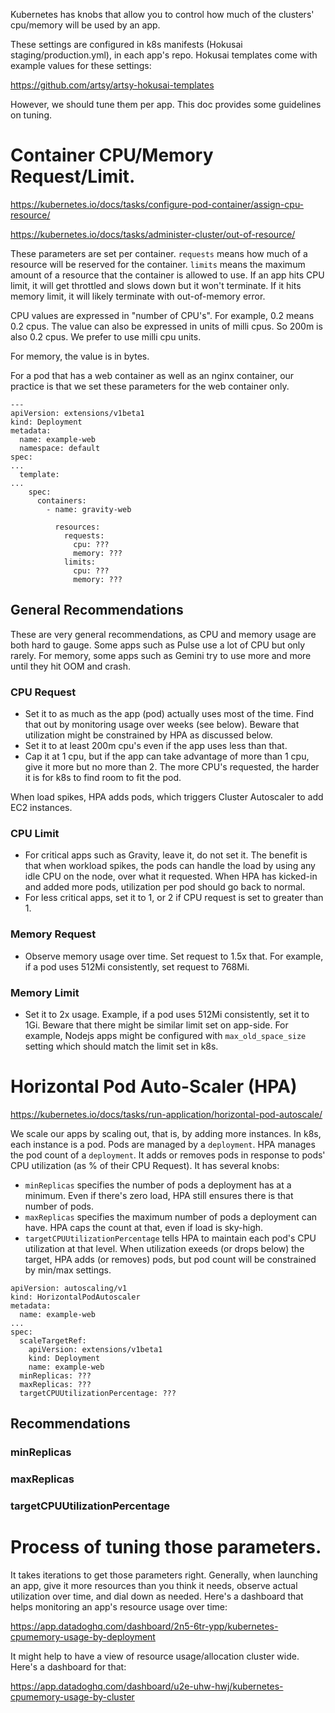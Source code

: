 Kubernetes has knobs that allow you to control how much of the clusters' cpu/memory will be used by an app.

These settings are configured in k8s manifests (Hokusai staging/production.yml), in each app's repo. Hokusai templates come with example values for these settings:

https://github.com/artsy/artsy-hokusai-templates

However, we should tune them per app. This doc provides some guidelines on tuning.


# Container CPU/Memory Request/Limit.

https://kubernetes.io/docs/tasks/configure-pod-container/assign-cpu-resource/

https://kubernetes.io/docs/tasks/administer-cluster/out-of-resource/

These parameters are set per container. `requests` means how much of a resource will be reserved for the container. `limits` means the maximum amount of a resource that the container is allowed to use. If an app hits CPU limit, it will get throttled and slows down but it won't terminate. If it hits memory limit, it will likely terminate with out-of-memory error.

CPU values are expressed in "number of CPU's". For example, 0.2 means 0.2 cpus. The value can also be expressed in units of milli cpus. So 200m is also 0.2 cpus. We prefer to use milli cpu units.

For memory, the value is in bytes.

For a pod that has a web container as well as an nginx container, our practice is that we set these parameters for the web container only.

```
---
apiVersion: extensions/v1beta1
kind: Deployment
metadata:
  name: example-web
  namespace: default
spec:
...
  template:
...
    spec:
      containers:
        - name: gravity-web

          resources:
            requests:
              cpu: ???
              memory: ???
            limits:
              cpu: ???
              memory: ???
```

## General Recommendations
These are very general recommendations, as CPU and memory usage are both hard to gauge. Some apps such as Pulse use a lot of CPU but only rarely. For memory, some apps such as Gemini try to use more and more until they hit OOM and crash.

### CPU Request
- Set it to as much as the app (pod) actually uses most of the time. Find that out by monitoring usage over weeks (see below). Beware that utilization might be constrained by HPA as discussed below.
- Set it to at least 200m cpu's even if the app uses less than that.
- Cap it at 1 cpu, but if the app can take advantage of more than 1 cpu, give it more but no more than 2. The more CPU's requested, the harder it is for k8s to find room to fit the pod.

When load spikes, HPA adds pods, which triggers Cluster Autoscaler to add EC2 instances.

### CPU Limit
- For critical apps such as Gravity, leave it, do not set it. The benefit is that when workload spikes, the pods can handle the load by using any idle CPU on the node, over what it requested. When HPA has kicked-in and added more pods, utilization per pod should go back to normal.
- For less critical apps, set it to 1, or 2 if CPU request is set to greater than 1.

### Memory Request
- Observe memory usage over time. Set request to 1.5x that. For example, if a pod uses 512Mi consistently, set request to 768Mi.

### Memory Limit
- Set it to 2x usage. Example, if a pod uses 512Mi consistently, set it to 1Gi. Beware that there might be similar limit set on app-side. For example, Nodejs apps might be configured with `max_old_space_size` setting which should match the limit set in k8s.

# Horizontal Pod Auto-Scaler (HPA)

https://kubernetes.io/docs/tasks/run-application/horizontal-pod-autoscale/

We scale our apps by scaling out, that is, by adding more instances. In k8s, each instance is a pod. Pods are managed by a `deployment`. HPA manages the pod count of a `deployment`. It adds or removes pods in response to pods' CPU utilization (as % of their CPU Request). It has several knobs:

- `minReplicas` specifies the number of pods a deployment has at a minimum. Even if there's zero load, HPA still ensures there is that number of pods.
- `maxReplicas` specifies the maximum number of pods a deployment can have. HPA caps the count at that, even if load is sky-high.
- `targetCPUUtilizationPercentage` tells HPA to maintain each pod's CPU utilization at that level. When utilization exeeds (or drops below) the target, HPA adds (or removes) pods, but pod count will be constrained by min/max settings.

```
apiVersion: autoscaling/v1
kind: HorizontalPodAutoscaler
metadata:
  name: example-web
...
spec:
  scaleTargetRef:
    apiVersion: extensions/v1beta1
    kind: Deployment
    name: example-web
  minReplicas: ???
  maxReplicas: ???
  targetCPUUtilizationPercentage: ???
```
## Recommendations
### minReplicas
### maxReplicas
### targetCPUUtilizationPercentage

# Process of tuning those parameters.
It takes iterations to get those parameters right. Generally, when launching an app, give it more resources than you think it needs, observe actual utilization over time, and dial down as needed. Here's a dashboard that helps monitoring an app's resource usage over time:

https://app.datadoghq.com/dashboard/2n5-6tr-ypp/kubernetes-cpumemory-usage-by-deployment

It might help to have a view of resource usage/allocation cluster wide. Here's a dashboard for that:

https://app.datadoghq.com/dashboard/u2e-uhw-hwj/kubernetes-cpumemory-usage-by-cluster
